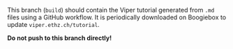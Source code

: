This branch (`build`) should contain the Viper tutorial generated from `.md` files using a GitHub workflow. It is periodically downloaded on Boogiebox to update `viper.ethz.ch/tutorial`.

**Do not push to this branch directly!**
